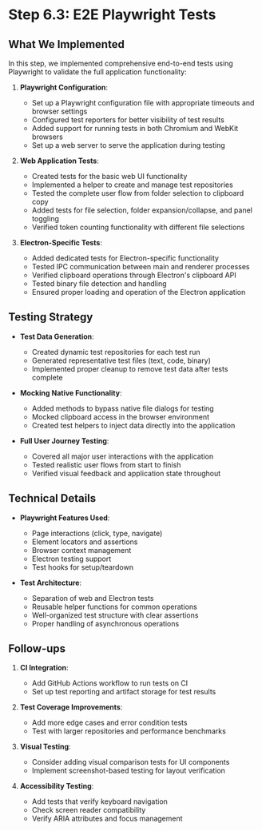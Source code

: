 # Step 6.3: E2E Playwright Tests

## What We Implemented

In this step, we implemented comprehensive end-to-end tests using Playwright to validate the full application functionality:

1. **Playwright Configuration**:
   - Set up a Playwright configuration file with appropriate timeouts and browser settings
   - Configured test reporters for better visibility of test results
   - Added support for running tests in both Chromium and WebKit browsers
   - Set up a web server to serve the application during testing

2. **Web Application Tests**:
   - Created tests for the basic web UI functionality
   - Implemented a helper to create and manage test repositories
   - Tested the complete user flow from folder selection to clipboard copy
   - Added tests for file selection, folder expansion/collapse, and panel toggling
   - Verified token counting functionality with different file selections

3. **Electron-Specific Tests**:
   - Added dedicated tests for Electron-specific functionality
   - Tested IPC communication between main and renderer processes
   - Verified clipboard operations through Electron's clipboard API
   - Tested binary file detection and handling
   - Ensured proper loading and operation of the Electron application

## Testing Strategy

- **Test Data Generation**:
   - Created dynamic test repositories for each test run
   - Generated representative test files (text, code, binary)
   - Implemented proper cleanup to remove test data after tests complete

- **Mocking Native Functionality**:
   - Added methods to bypass native file dialogs for testing
   - Mocked clipboard access in the browser environment
   - Created test helpers to inject data directly into the application

- **Full User Journey Testing**:
   - Covered all major user interactions with the application
   - Tested realistic user flows from start to finish
   - Verified visual feedback and application state throughout

## Technical Details

- **Playwright Features Used**:
   - Page interactions (click, type, navigate)
   - Element locators and assertions
   - Browser context management
   - Electron testing support
   - Test hooks for setup/teardown

- **Test Architecture**:
   - Separation of web and Electron tests
   - Reusable helper functions for common operations
   - Well-organized test structure with clear assertions
   - Proper handling of asynchronous operations

## Follow-ups

1. **CI Integration**:
   - Add GitHub Actions workflow to run tests on CI
   - Set up test reporting and artifact storage for test results

2. **Test Coverage Improvements**:
   - Add more edge cases and error condition tests
   - Test with larger repositories and performance benchmarks

3. **Visual Testing**:
   - Consider adding visual comparison tests for UI components
   - Implement screenshot-based testing for layout verification

4. **Accessibility Testing**:
   - Add tests that verify keyboard navigation
   - Check screen reader compatibility
   - Verify ARIA attributes and focus management 